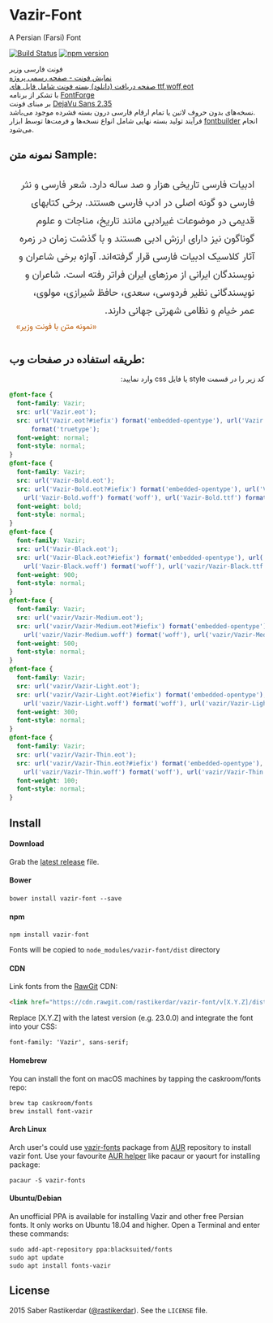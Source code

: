 # Vazir-Font

A Persian (Farsi) Font

[![Build Status](https://travis-ci.org/rastikerdar/vazir-font.svg?branch=master)](https://travis-ci.org/rastikerdar/vazir-font)
[![npm version](https://badge.fury.io/js/vazir-font.svg)](https://badge.fury.io/js/vazir-font)

فونت فارسی وزیر  
[نمایش فونت - صفحه رسمی پروژه](https://rastikerdar.github.io/vazir-font/)  
[صفحه دریافت (دانلود) بسته فونت شامل فایل های ttf,woff,eot](https://github.com/rastikerdar/vazir-font/releases)  
با تشکر از برنامه [FontForge](https://fontforge.github.io)  
بر مبنای فونت [DejaVu Sans 2.35](https://dejavu-fonts.github.io)  
نسخه‌های بدون حروف لاتین یا تمام ارقام فارسی درون بسته فشرده موجود می‌باشد.  
فرآیند تولید بسته نهایی شامل انواع نسخه‌ها و فرمت‌ها توسط ابزار [fontbuilder](https://github.com/rastikerdar/fontbuilder) انجام می‌شود.

## نمونه متن Sample:

![نمونه متن فونت وزیر](sample.png)

## طریقه استفاده در صفحات وب:

<p dir="rtl">
کد زیر را در قسمت style یا فایل css وارد نمایید:
</p>

```css
@font-face {
  font-family: Vazir;
  src: url('Vazir.eot');
  src: url('Vazir.eot?#iefix') format('embedded-opentype'), url('Vazir.woff2') format('woff2'), url('Vazir.woff') format('woff'), url('Vazir.ttf')
      format('truetype');
  font-weight: normal;
  font-style: normal;
}
@font-face {
  font-family: Vazir;
  src: url('Vazir-Bold.eot');
  src: url('Vazir-Bold.eot?#iefix') format('embedded-opentype'), url('Vazir-Bold.woff2') format('woff2'),
    url('Vazir-Bold.woff') format('woff'), url('Vazir-Bold.ttf') format('truetype');
  font-weight: bold;
  font-style: normal;
}
@font-face {
  font-family: Vazir;
  src: url('Vazir-Black.eot');
  src: url('Vazir-Black.eot?#iefix') format('embedded-opentype'), url('Vazir-Black.woff2') format('woff2'),
    url('Vazir-Black.woff') format('woff'), url('vazir/Vazir-Black.ttf') format('truetype');
  font-weight: 900;
  font-style: normal;
}
@font-face {
  font-family: Vazir;
  src: url('vazir/Vazir-Medium.eot');
  src: url('vazir/Vazir-Medium.eot?#iefix') format('embedded-opentype'), url('vazir/Vazir-Medium.woff2') format('woff2'),
    url('vazir/Vazir-Medium.woff') format('woff'), url('vazir/Vazir-Medium.ttf') format('truetype');
  font-weight: 500;
  font-style: normal;
}
@font-face {
  font-family: Vazir;
  src: url('vazir/Vazir-Light.eot');
  src: url('vazir/Vazir-Light.eot?#iefix') format('embedded-opentype'), url('vazir/Vazir-Light.woff2') format('woff2'),
    url('vazir/Vazir-Light.woff') format('woff'), url('vazir/Vazir-Light.ttf') format('truetype');
  font-weight: 300;
  font-style: normal;
}
@font-face {
  font-family: Vazir;
  src: url('vazir/Vazir-Thin.eot');
  src: url('vazir/Vazir-Thin.eot?#iefix') format('embedded-opentype'), url('vazir/Vazir-Thin.woff2') format('woff2'),
    url('vazir/Vazir-Thin.woff') format('woff'), url('vazir/Vazir-Thin.ttf') format('truetype');
  font-weight: 100;
  font-style: normal;
}
```

## Install

#### Download

Grab the [latest release](https://github.com/rastikerdar/vazir-font/releases/latest) file.

#### Bower

```
bower install vazir-font --save
```

#### npm

```
npm install vazir-font
```

Fonts will be copied to `node_modules/vazir-font/dist` directory

#### CDN

Link fonts from the [RawGit](https://rawgit.com) CDN:

```html
<link href="https://cdn.rawgit.com/rastikerdar/vazir-font/v[X.Y.Z]/dist/font-face.css" rel="stylesheet" type="text/css" />
```

Replace [X.Y.Z] with the latest version (e.g. 23.0.0) and integrate the font into your CSS:

```
font-family: 'Vazir', sans-serif;
```

#### Homebrew

You can install the font on macOS machines by tapping the caskroom/fonts repo:

```shell
brew tap caskroom/fonts
brew install font-vazir
```

#### Arch Linux

Arch user's could use [vazir-fonts](https://aur.archlinux.org/packages/vazir-fonts/) package from [AUR](https://aur.archlinux.org/) repository to install vazir font.
Use your favourite [AUR helper](https://wiki.archlinux.org/index.php/AUR_helpers) like pacaur or yaourt for installing package:

```shell
pacaur -S vazir-fonts
```

#### Ubuntu/Debian

An unofficial PPA is available for installing Vazir and other free Persian fonts. It only works on Ubuntu 18.04 and higher. Open a Terminal and enter these commands:

```shell
sudo add-apt-repository ppa:blacksuited/fonts
sudo apt update
sudo apt install fonts-vazir
```

## License

2015 Saber Rastikerdar ([@rastikerdar](https://github.com/rastikerdar)). See the `LICENSE` file.
